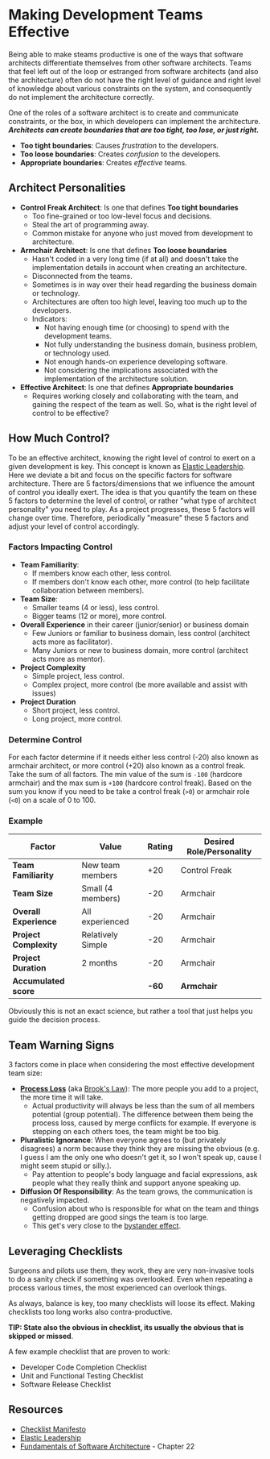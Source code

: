# Making Development Teams Effective

Being able to make steams productive is one of the ways that software architects differentiate themselves from other software architects. Teams that feel left out of the loop or estranged from software architects (and also the architecture) often do not have the right level of guidance and right level of knowledge about various constraints on the system, and consequently do not implement the architecture correctly.

One of the roles of a software architect is to create and communicate constraints, or the box, in which developers can implement the architecture. ***Architects can create boundaries that are too tight, too lose, or just right.***

* **Too tight boundaries**: Causes *frustration* to the developers.
* **Too loose boundaries**: Creates *confusion* to the developers.
* **Appropriate boundaries**: Creates *effective* teams.

## Architect Personalities

* **Control Freak Architect**: Is one that defines **Too tight boundaries**
    * Too fine-grained or too low-level focus and decisions.
    * Steal the art of programming away.
    * Common mistake for anyone who just moved from development to architecture.
* **Armchair Architect**: Is one that defines  **Too loose boundaries**
    * Hasn't coded in a very long time (if at all) and doesn't take the implementation details in account when creating an architecture.
    * Disconnected from the teams.
    * Sometimes is in way over their head regarding the business domain or technology.
    * Architectures are often too high level, leaving too much up to the developers.
    * Indicators: 
        * Not having enough time (or choosing) to spend with the development teams.
        * Not fully understanding the business domain, business problem, or technology used.
        * Not enough hands-on experience developing software.
        * Not considering the implications associated with the implementation of the architecture solution.
* **Effective Architect**: Is one that defines  **Appropriate boundaries**
    * Requires working closely and collaborating with the team, and gaining the respect of the team as well. So, what is the right level of control to be effective?

## How Much Control?

To be an effective architect, knowing the right level of control to exert on a given development is key. This concept is known as [Elastic Leadership](https://www.elasticleadership.com/). Here we deviate a bit and focus on the specific factors for software architecture. There are 5 factors/dimensions that we influence the amount of control you ideally exert. The idea is that you quantify the team on these 5 factors to determine the level of control, or rather "what type of architect personality" you need to play. As a project progresses, these 5 factors will change over time. Therefore, periodically "measure" these 5 factors and adjust your level of control accordingly.

### Factors Impacting Control
* **Team Familiarity**: 
    * If members know each other, less control.
    * If members don't know each other, more control (to help facilitate collaboration between members).
* **Team Size**:
    * Smaller teams (4 or less), less control.
    * Bigger teams (12 or more), more control.
* **Overall Experience** in their career (junior/senior) or business domain
    * Few Juniors or familiar to business domain, less control (architect acts more as facilitator).
    * Many Juniors or new to business domain, more control (architect acts more as mentor).
* **Project Complexity**
    * Simple project, less control.
    * Complex project, more control (be more available and assist with issues)
* **Project Duration** 
    * Short project, less control.
    * Long project, more control.

### Determine Control
For each factor determine if it needs either less control (-20) also known as armchair architect, or more control (+20) also known as a control freak. Take the sum of all factors. The min value of the sum is `-100` (hardcore armchair) and the max sum is `+100` (hardcore control freak). Based on the sum you know if you need to be take a control freak (`>0`) or armchair role (`<0`) on a scale of 0 to 100.

### Example
| Factor | Value | Rating | Desired Role/Personality |
| ---    | ---   | ---    | ---         |
| **Team Familiarity** | New team members | +20 | Control Freak |
| **Team Size**  | Small (4 members) | -20 | Armchair |
| **Overall Experience** | All experienced | -20 | Armchair |
| **Project Complexity** | Relatively Simple | -20 | Armchair |
| **Project Duration** | 2 months | -20 | Armchair |
| **Accumulated score** | | **-60** | **Armchair**

Obviously this is not an exact science, but rather a tool that just helps you guide the decision process.

## Team Warning Signs

3 factors come in place when considering the most effective development team size:

* **[Process Loss](https://fundamentalsofsoftwarearchitecture.com/images/book/fosa_2209.png)** (aka [Brook's Law](https://en.wikipedia.org/wiki/Brooks's_law)): The more people you add to a project, the more time it will take.
    * Actual productivity will always be less than the sum of all members potential (group potential). The difference between them being the process loss, caused by merge conflicts for example. If everyone is stepping on each others toes, the team might be too big.
* **Pluralistic Ignorance**: When everyone agrees to (but privately disagrees) a norm because they think they are missing the obvious (e.g. I guess I am the only one who doesn't get it, so I won't speak up, cause I might seem stupid or silly.). 
    * Pay attention to people's body language and facial expressions, ask people what they really think and support anyone speaking up.
* **Diffusion Of Responsibility**: As the team grows, the communication is negatively impacted.
    * Confusion about who is responsible for what on the team and things getting dropped are good sings the team is too large.
    * This get's very close to the [bystander effect](https://en.wikipedia.org/wiki/Bystander_effect).

## Leveraging Checklists

Surgeons and pilots use them, they work, they are very non-invasive tools to do a sanity check if something was overlooked. Even when repeating a process various times, the most experienced can overlook things.

As always, balance is key, too many checklists will loose its effect. Making checklists too long works also contra-productive.

**TIP: State also the obvious in checklist, its usually the obvious that is skipped or missed**.

A few example checklist that are proven to work:
* Developer Code Completion Checklist
* Unit and Functional Testing Checklist
* Software Release Checklist

## Resources

* [Checklist Manifesto](https://en.wikipedia.org/wiki/The_Checklist_Manifesto)
* [Elastic Leadership](https://www.elasticleadership.com/)
* [Fundamentals of Software Architecture](https://fundamentalsofsoftwarearchitecture.com/) - Chapter 22